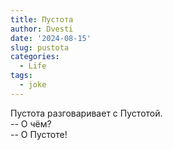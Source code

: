 ```yaml
---
title: Пустота
author: Dvesti
date: '2024-08-15'
slug: pustota
categories:
  - Life
tags:
  - joke
---
```


Пустота разговаривает с Пустотой.  
-- О чём?  
-- О Пустоте!  

